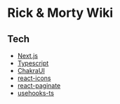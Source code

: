 # Rick & Morty Wiki

## Tech

- [Next.js][next]
- [Typescript][typescript]
- [ChakraUI][chakra]
- [react-icons][react_icons]
- [react-paginate][react_paginate]
- [usehooks-ts][usehooks_ts]

[next]: https://nextjs.org
[typescript]: https://www.typescriptlang.org
[react_icons]: https://react-icons.github.io/react-icons
[chakra]: https://chakra-ui.com
[react_paginate]: https://www.npmjs.com/package/react-paginate
[usehooks_ts]: https://www.npmjs.com/package/usehooks-ts
